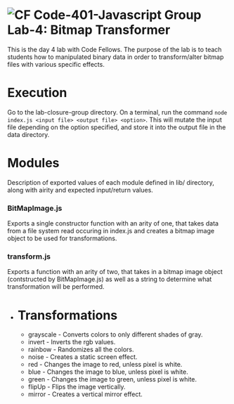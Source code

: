 ![CF](https://camo.githubusercontent.com/70edab54bba80edb7493cad3135e9606781cbb6b/687474703a2f2f692e696d6775722e636f6d2f377635415363382e706e67) Code-401-Javascript Group Lab-4: Bitmap Transformer
===
This is the day 4 lab with Code Fellows. The purpose of the lab is to teach students how to manipulated binary data in order to transform/alter bitmap files with various specific effects.
# Execution
Go to the lab-closure-group directory. On a terminal, run the command `node index.js <input file> <output file> <option>`. This will mutate the input file depending on the option specified, and store it into the output file in the data directory.
# Modules
Description of exported values of each module defined in lib/ directory, along with airity and expected input/return values.
### BitMapImage.js
Exports a single constructor function with an arity of one, that takes data from a file system read occuring in index.js and creates a bitmap image object to be used for transformations.
### transform.js
Exports a function with an arity of two, that takes in a bitmap image object (contstructed by BitMapImage.js) as well as a string to determine what transformation will be performed.
* # Transformations
    * grayscale - Converts colors to only different shades of gray.
    * invert - Inverts the rgb values.
    * rainbow - Randomizes all the colors.
    * noise - Creates a static screen effect.
    * red - Changes the image to red, unless pixel is white.
    * blue - Changes the image to blue, unless pixel is white.
    * green - Changes the image to green, unless pixel is white.
    * flipUp - Flips the image vertically.
    * mirror - Creates a vertical mirror effect.
